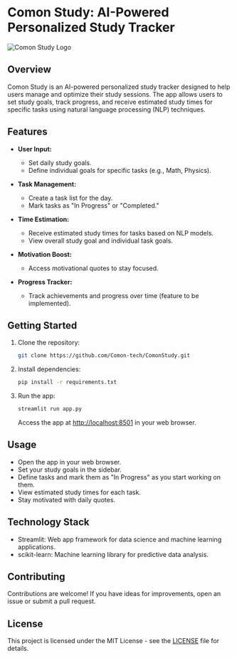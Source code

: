 
# Comon Study: AI-Powered Personalized Study Tracker

![Comon Study Logo](link_to_logo_image)

## Overview

Comon Study is an AI-powered personalized study tracker designed to help users manage and optimize their study sessions. The app allows users to set study goals, track progress, and receive estimated study times for specific tasks using natural language processing (NLP) techniques.

## Features

- **User Input:**
  - Set daily study goals.
  - Define individual goals for specific tasks (e.g., Math, Physics).

- **Task Management:**
  - Create a task list for the day.
  - Mark tasks as "In Progress" or "Completed."

- **Time Estimation:**
  - Receive estimated study times for tasks based on NLP models.
  - View overall study goal and individual task goals.

- **Motivation Boost:**
  - Access motivational quotes to stay focused.

- **Progress Tracker:**
  - Track achievements and progress over time (feature to be implemented).

## Getting Started

1. Clone the repository:

   ```bash
   git clone https://github.com/Comon-tech/ComonStudy.git
   ```

2. Install dependencies:

   ```bash
   pip install -r requirements.txt
   ```

3. Run the app:

   ```bash
   streamlit run app.py
   ```

   Access the app at [http://localhost:8501](http://localhost:8501) in your web browser.

## Usage

- Open the app in your web browser.
- Set your study goals in the sidebar.
- Define tasks and mark them as "In Progress" as you start working on them.
- View estimated study times for each task.
- Stay motivated with daily quotes.

## Technology Stack

- Streamlit: Web app framework for data science and machine learning applications.
- scikit-learn: Machine learning library for predictive data analysis.

## Contributing

Contributions are welcome! If you have ideas for improvements, open an issue or submit a pull request.

## License

This project is licensed under the MIT License - see the [LICENSE](LICENSE) file for details.

<!-- ## Acknowledgments

- Special thanks to [Your Name] for inspiration and guidance.
- Motivational quotes sourced from [Quotes API]. -->